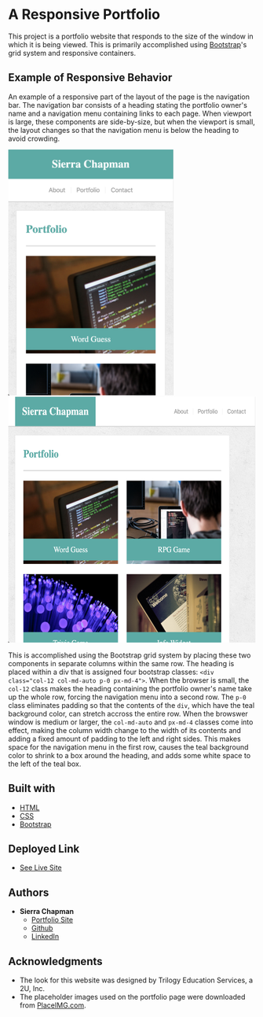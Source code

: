 # A Responsive Portfolio

This project is a portfolio website that responds to the size of the window in which it is being viewed. This is primarily accomplished using [Bootstrap](https://getbootstrap.com/)'s grid system and responsive containers. 

## Example of Responsive Behavior

An example of a responsive part of the layout of the page is the navigation bar. The navigation bar consists of a heading stating the portfolio owner's name and a navigation menu containing links to each page. When viewport is large, these components are side-by-size, but when the viewport is small, the layout changes so that the navigation menu is below the heading to avoid crowding.

<img src="screenshots/screenshot-small.png" alt="Portfolio page on a small screen" height="500px">
<img src="screenshots/screenshot-large.png" alt="Portfolio page on a large screen" height="500px">

This is accomplished using the Bootstrap grid system by placing these two components in separate columns within the same row. The heading is placed within a div that is assigned four bootstrap classes: `<div class="col-12 col-md-auto p-0 px-md-4">`. When the browser is small, the `col-12` class makes the heading containing the portfolio owner's name take up the whole row, forcing the navigation menu into a second row. The `p-0` class eliminates padding so that the contents of the `div`, which have the teal background color, can stretch accross the entire row. When the browswer window is medium or larger, the `col-md-auto` and `px-md-4` classes come into effect, making the column width change to the width of its contents and adding a fixed amount of padding to the left and right sides. This makes space for the navigation menu in the first row, causes the teal background color to shrink to a box around the heading, and adds some white space to the left of the teal box.

## Built with

* [HTML](https://developer.mozilla.org/en-US/docs/Web/HTML)
* [CSS](https://developer.mozilla.org/en-US/docs/Web/CSS)
* [Bootstrap](https://getbootstrap.com/)

## Deployed Link

* [See Live Site](https://sierrachapman.github.io/responsive-portfolio/)

## Authors

* **Sierra Chapman** 
    - [Portfolio Site](#)
    - [Github](https://github.com/SierraChapman)
    - [LinkedIn](https://www.linkedin.com/in/sierra-chapman)

## Acknowledgments

* The look for this website was designed by Trilogy Education Services, a 2U, Inc.
* The placeholder images used on the portfolio page were downloaded from [PlaceIMG.com](https://placeimg.com/).